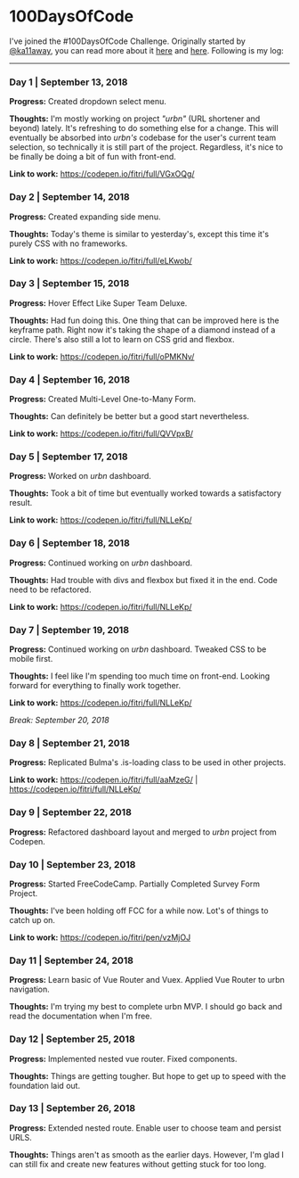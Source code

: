 # 100DaysOfCode

I've joined the #100DaysOfCode Challenge. Originally started by [@ka11away](https://twitter.com/ka11away), you can read more about it [here](https://github.com/Kallaway/100-days-of-code) and [here](https://www.100daysofcode.com/). Following is my log:

---

### Day 1 | September 13, 2018

**Progress:** Created dropdown select menu.

**Thoughts:** I'm mostly working on project *"urbn"* (URL shortener and beyond) lately. It's refreshing to do something else for a change. This will eventually be absorbed into *urbn's* codebase for the user's current team selection, so technically it is still part of the project. Regardless, it's nice to be finally be doing a bit of fun with front-end.

**Link to work:**
https://codepen.io/fitri/full/VGxOQg/

### Day 2 | September 14, 2018

**Progress:** Created expanding side menu.

**Thoughts:** Today's theme is similar to yesterday's, except this time it's purely CSS with no frameworks.

**Link to work:**
https://codepen.io/fitri/full/eLKwob/

### Day 3 | September 15, 2018

**Progress:** Hover Effect Like Super Team Deluxe.

**Thoughts:** Had fun doing this. One thing that can be improved here is the keyframe path. Right now it's taking the shape of a diamond instead of a circle. There's also still a lot to learn on CSS grid and flexbox.

**Link to work:**
https://codepen.io/fitri/full/oPMKNv/

### Day 4 | September 16, 2018

**Progress:** Created Multi-Level One-to-Many Form.

**Thoughts:** Can definitely be better but a good start nevertheless.

**Link to work:**
https://codepen.io/fitri/full/QVVpxB/

### Day 5 | September 17, 2018

**Progress:** Worked on *urbn* dashboard.

**Thoughts:** Took a bit of time but eventually worked towards a satisfactory result.

**Link to work:**
https://codepen.io/fitri/full/NLLeKp/

### Day 6 | September 18, 2018

**Progress:** Continued working on *urbn* dashboard.

**Thoughts:** Had trouble with divs and flexbox but fixed it in the end. Code need to be refactored.

**Link to work:**
https://codepen.io/fitri/full/NLLeKp/

### Day 7 | September 19, 2018

**Progress:** Continued working on *urbn* dashboard. Tweaked CSS to be mobile first.

**Thoughts:** I feel like I'm spending too much time on front-end. Looking forward for everything to finally work together.

**Link to work:**
https://codepen.io/fitri/full/NLLeKp/

*Break: September 20, 2018*

### Day 8 | September 21, 2018

**Progress:** Replicated Bulma's .is-loading class to be used in other projects.

**Link to work:**
https://codepen.io/fitri/full/aaMzeG/ | 
https://codepen.io/fitri/full/NLLeKp/

### Day 9 | September 22, 2018

**Progress:** Refactored dashboard layout and merged to *urbn* project from Codepen.

### Day 10 | September 23, 2018

**Progress:** Started FreeCodeCamp. Partially Completed Survey Form Project.

**Thoughts:** I've been holding off FCC for a while now. Lot's of things to catch up on.

**Link to work:**
https://codepen.io/fitri/pen/vzMjOJ

### Day 11 | September 24, 2018

**Progress:** Learn basic of Vue Router and Vuex. Applied Vue Router to urbn navigation.

**Thoughts:** I'm trying my best to complete urbn MVP. I should go back and read the documentation when I'm free.

### Day 12 | September 25, 2018

**Progress:** Implemented nested vue router. Fixed components.

**Thoughts:** Things are getting tougher. But hope to get up to speed with the foundation laid out.

### Day 13 | September 26, 2018

**Progress:** Extended nested route. Enable user to choose team and persist URLS.

**Thoughts:** Things aren't as smooth as the earlier days. However, I'm glad I can still fix and create new features without getting stuck for too long.

